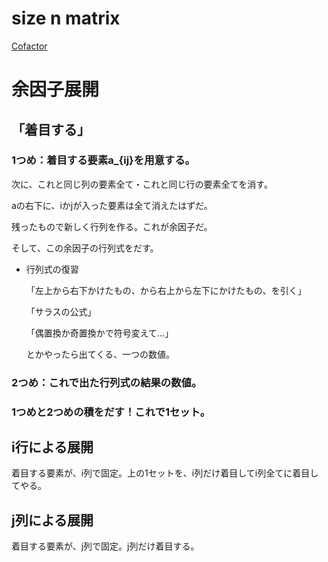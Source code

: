 # size n matrix

[Cofactor](size%20n%20matrix%20cb476915991645bdaa3da9ad0abf56ca/Cofactor%208d26a8281d8c487587f7afa61e9e01ec.md)

# 余因子展開

## 「着目する」

### 1つめ：着目する要素a_{ij}を用意する。

次に、これと同じ列の要素全て・これと同じ行の要素全てを消す。

aの右下に、iかjが入った要素は全て消えたはずだ。

残ったもので新しく行列を作る。これが余因子だ。

そして、この余因子の行列式をだす。

- 行列式の復習
    
    「左上から右下かけたもの、から右上から左下にかけたもの、を引く」
    
    「サラスの公式」
    
    「偶置換か奇置換かで符号変えて…」
    
    とかやったら出てくる、一つの数値。
    

### 2つめ：これで出た行列式の結果の数値。

### 1つめと2つめの積をだす！これで1セット。

## i行による展開

着目する要素が、i列で固定。上の1セットを、i列だけ着目してi列全てに着目してやる。

## j列による展開

着目する要素が、j列で固定。j列だけ着目する。
